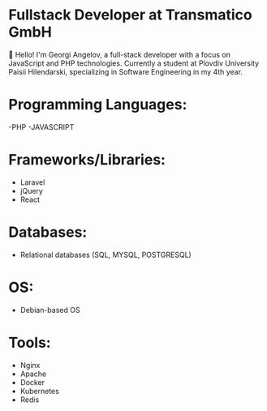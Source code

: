 # Fullstack Developer at Transmatico GmbH

👋 Hello! I'm Georgi Angelov, a full-stack developer with a focus on JavaScript and PHP technologies. Currently a student at Plovdiv University Paisii Hilendarski, specializing in Software Engineering in my 4th year.

# Programming Languages:
 -PHP
 -JAVASCRIPT

# Frameworks/Libraries:
- Laravel
- jQuery
- React

# Databases:
- Relational databases (SQL, MYSQL, POSTGRESQL)

# OS:
- Debian-based OS

# Tools:
- Nginx
- Apache
- Docker
- Kubernetes
- Redis
